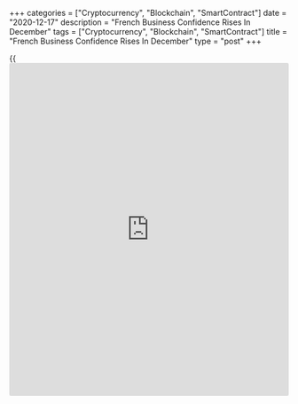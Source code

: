 +++
categories = ["Cryptocurrency", "Blockchain", "SmartContract"]
date = "2020-12-17"
description = "French Business Confidence Rises In December"
tags = ["Cryptocurrency", "Blockchain", "SmartContract"]
title = "French Business Confidence Rises In December"
type = "post"
+++

{{<iframe id="large-banner" src="https://www.bounty.group/#slide=1.0" width="100%" height="600" scrolling="no" style="border: 0px solid rgb(216, 221, 230); border-radius: 3px;">}}

France's [business][1] confidence rose in December, reversing the
decline in the previous month, survey data from the statistical office
INSEE showed on Thursday.

The manufacturing business confidence index climbed to 93 from 92 in
November. That was in line with economists' expectations.

The indicator remains considerably below its long-term level of 100,
INSEE said.

Keeping in mind a gradual exit from the second lockdown, businesses were
more optimistic regarding their personal production prospects and less
pessimistic in their general production expectations.

On the other hand, the balances on past production and overall order
books have dragged down the business climate.

Separately, the statistical office reported that the business climate
index rose sharply to 91.5 from 79.4 in November.

Conditions improved strongly in services and retail trade.

For comments and feedback [contact](https://www.playgroundfx.com/contact/): editorial@rtt[news](https://www.letsplayfx.com/blog/forex-news-website/).com

[Economic News][2]

 **What parts of the world are seeing the best (and worst) economic
performances lately? Click[here][3] to check out our [Econ Scorecard][3]
and find out! See up-to-the-moment [ranking](https://www.playgroundfx.com/blog/crypto-exchange-ranking/)s for the best and worst
performers in [GDP][4], [unemployment rate][5], [inflation][6] and much
more.**

   1. www.rtt[news](https://www.letsplayfx.com/blog/forex-news-website/).com/Content/Business.aspx
   2. www.rtt[news](https://www.letsplayfx.com/blog/forex-news-website/).com/Content/EconomicNews.aspx
   3. www.rtt[news](https://www.letsplayfx.com/blog/forex-news-website/).com/economic-scorecard/world-rank/unemployment-rate/highest-performance.aspx
   4. www.rtt[news](https://www.letsplayfx.com/blog/forex-news-website/).com/economic-scorecard/world-rank/GDP/highest-performance.aspx
   5. www.rtt[news](https://www.letsplayfx.com/blog/forex-news-website/).com/economic-scorecard/world-rank/unemployment-rate/lowest-performance.aspx
   6. www.rtt[news](https://www.letsplayfx.com/blog/forex-news-website/).com/economic-scorecard/world-rank/CPI/highest-performance.aspx